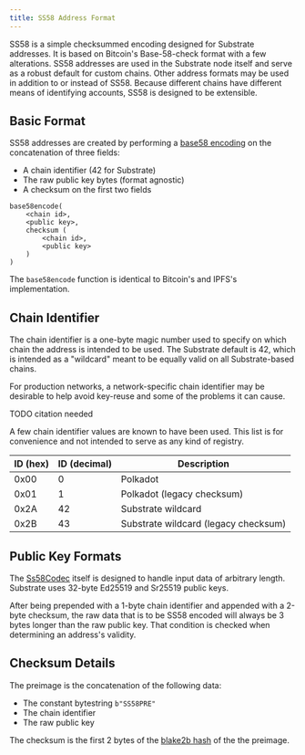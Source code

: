 ```yaml
---
title: SS58 Address Format
---
```

SS58 is a simple checksummed encoding designed for Substrate addresses. It is based on Bitcoin's Base-58-check format with a few alterations. SS58 addresses are used in the Substrate node itself and serve as a robust default for custom chains. Other address formats may be used in addition to or instead of SS58. Because different chains have different means of identifying accounts, SS58 is designed to be extensible.

## Basic Format

SS58 addresses are created by performing a [base58 encoding](https://en.wikipedia.org/wiki/Base58) on the concatenation of three fields:

* A chain identifier (42 for Substrate)
* The raw public key bytes (format agnostic)
* A checksum on the first two fields

```
base58encode(
    <chain id>,
    <public key>,
    checksum (
        <chain id>,
        <public key>
    )
)
```
The `base58encode` function is identical to Bitcoin's and IPFS's implementation.

## Chain Identifier

The chain identifier is a one-byte magic number used to specify on which chain the address is intended to be used. The Substrate default is 42, which is intended as a "wildcard" meant to be equally valid on all Substrate-based chains.

For production networks, a network-specific chain identifier may be desirable to help avoid key-reuse and some of the problems it can cause.

TODO citation needed

A few chain identifier values are known to have been used. This list is for convenience and not intended to serve as any kind of registry.

| ID (hex) | ID (decimal) | Description |
| --- | --- | --- |
| 0x00 | 0   | Polkadot |
| 0x01 | 1   | Polkadot (legacy checksum) |
| 0x2A | 42 | Substrate wildcard |
| 0x2B | 43 | Substrate wildcard (legacy checksum) |

## Public Key Formats

The [Ss58Codec](https://crates.parity.io/substrate_primitives/crypto/trait.Ss58Codec.html) itself is designed to handle input data of arbitrary length. Substrate uses 32-byte Ed25519 and Sr25519 public keys.

After being prepended with a 1-byte chain identifier and appended with a 2-byte checksum, the raw data that is to be SS58 encoded will always be 3 bytes longer than the raw public key. That condition is checked when determining an address's validity.

## Checksum Details

The preimage is the concatenation of the following data:

* The constant bytestring `b"SS58PRE"`
* The chain identifier
* The raw public key

The checksum is the first 2 bytes of the [blake2b hash](https://en.wikipedia.org/wiki/BLAKE_(hash_function)) of the the preimage.
